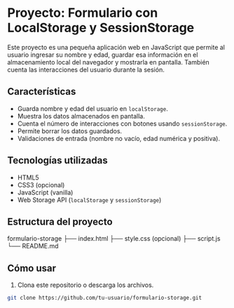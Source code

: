 #  Proyecto: Formulario con LocalStorage y SessionStorage

Este proyecto es una pequeña aplicación web en JavaScript que permite al usuario ingresar su nombre y edad, guardar esa información en el almacenamiento local del navegador y mostrarla en pantalla. También cuenta las interacciones del usuario durante la sesión.

##  Características

-  Guarda nombre y edad del usuario en `localStorage`.
-  Muestra los datos almacenados en pantalla.
-  Cuenta el número de interacciones con botones usando `sessionStorage`.
-  Permite borrar los datos guardados.
-  Validaciones de entrada (nombre no vacío, edad numérica y positiva).

##  Tecnologías utilizadas

- HTML5
- CSS3 (opcional)
- JavaScript (vanilla)
- Web Storage API (`localStorage` y `sessionStorage`)

##  Estructura del proyecto

formulario-storage
├── index.html
├── style.css (opcional)
├── script.js
└── README.md


##  Cómo usar

1. Clona este repositorio o descarga los archivos.

```bash
git clone https://github.com/tu-usuario/formulario-storage.git

